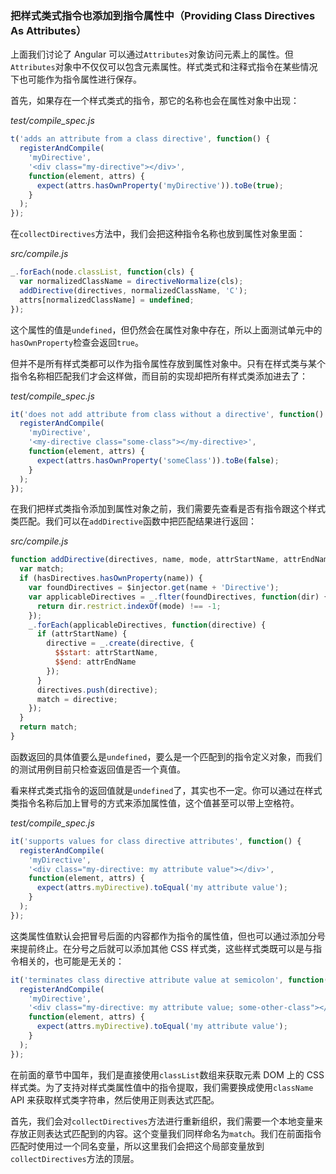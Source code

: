 ### 把样式类式指令也添加到指令属性中（Providing Class Directives As Attributes）

上面我们讨论了 Angular 可以通过`Attributes`对象访问元素上的属性。但`Attributes`对象中不仅仅可以包含元素属性。样式类式和注释式指令在某些情况下也可能作为指令属性进行保存。

首先，如果存在一个样式类式的指令，那它的名称也会在属性对象中出现：

_test/compile_spec.js_

```js
t('adds an attribute from a class directive', function() {
  registerAndCompile(
    'myDirective',
    '<div class="my-directive"></div>',
    function(element, attrs) {
      expect(attrs.hasOwnProperty('myDirective')).toBe(true);
    }
  );
});
````

在`collectDirectives`方法中，我们会把这种指令名称也放到属性对象里面：

_src/compile.js_

```js
_.forEach(node.classList, function(cls) {
  var normalizedClassName = directiveNormalize(cls);
  addDirective(directives, normalizedClassName, 'C');
  attrs[normalizedClassName] = undefined;
});
```

这个属性的值是`undefined`，但仍然会在属性对象中存在，所以上面测试单元中的`hasOwnProperty`检查会返回`true`。

但并不是所有样式类都可以作为指令属性存放到属性对象中。只有在样式类与某个指令名称相匹配我们才会这样做，而目前的实现却把所有样式类添加进去了：

_test/compile_spec.js_

```js
it('does not add attribute from class without a directive', function() {
  registerAndCompile(
    'myDirective',
    '<my-directive class="some-class"></my-directive>',
    function(element, attrs) {
      expect(attrs.hasOwnProperty('someClass')).toBe(false);
    }
  );
});
```

在我们把样式类指令添加到属性对象之前，我们需要先查看是否有指令跟这个样式类匹配。我们可以在`addDirective`函数中把匹配结果进行返回：

_src/compile.js_

```js
function addDirective(directives, name, mode, attrStartName, attrEndName) {
  var match;
  if (hasDirectives.hasOwnProperty(name)) {
    var foundDirectives = $injector.get(name + 'Directive');
    var applicableDirectives = _.flter(foundDirectives, function(dir) {
      return dir.restrict.indexOf(mode) !== -1;
    });
    _.forEach(applicableDirectives, function(directive) {
      if (attrStartName) {
        directive = _.create(directive, {
          $$start: attrStartName,
          $$end: attrEndName
        });
      }
      directives.push(directive);
      match = directive;
    });
  }
  return match;
}
```

函数返回的具体值要么是`undefined`，要么是一个匹配到的指令定义对象，而我们的测试用例目前只检查返回值是否一个真值。

看来样式类式指令的返回值就是`undefined`了，其实也不一定。你可以通过在样式类指令名称后加上冒号的方式来添加属性值，这个值甚至可以带上空格符。

_test/compile_spec.js_

```js
it('supports values for class directive attributes', function() {
  registerAndCompile(
    'myDirective',
    '<div class="my-directive: my attribute value"></div>',
    function(element, attrs) {
      expect(attrs.myDirective).toEqual('my attribute value');
    }
  );
});
```

这类属性值默认会把冒号后面的内容都作为指令的属性值，但也可以通过添加分号来提前终止。在分号之后就可以添加其他 CSS 样式类，这些样式类既可以是与指令相关的，也可能是无关的：

```js
it('terminates class directive attribute value at semicolon', function() {
  registerAndCompile(
    'myDirective',
    '<div class="my-directive: my attribute value; some-other-class"></div>',
    function(element, attrs) {
      expect(attrs.myDirective).toEqual('my attribute value');
    }
  );
});
```

在前面的章节中国年，我们是直接使用`classList`数组来获取元素 DOM 上的 CSS 样式类。为了支持对样式类属性值中的指令提取，我们需要换成使用`className` API 来获取样式类字符串，然后使用正则表达式匹配。

首先，我们会对`collectDirectives`方法进行重新组织，我们需要一个本地变量来存放正则表达式匹配到的内容。这个变量我们同样命名为`match`。我们在前面指令匹配时使用过一个同名变量，所以这里我们会把这个局部变量放到`collectDirectives`方法的顶层。